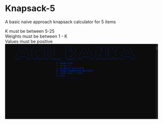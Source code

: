 # Knapsack-5
A basic naive approach knapsack calculator for 5 items

K must be between 5-25  
Weights must be between 1 - K  
Values must be positive  
![alt text](https://github.com/melihacil/bm101-FirstProject-Bank-Management-System/blob/066141badff69a2d66bbed9df86a5d4617b798d2/images/cprogram_main_menu.png) 
